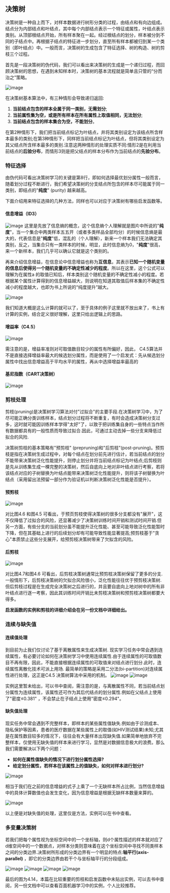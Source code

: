 ## 决策树
决策树是一种自上而下，对样本数据进行树形分类的过程，由结点和有向边组成。结点分为内部结点和叶结点，其中每个内部结点表示一个特征或属性，叶结点表示类别。从顶部根结点开始，所有样本聚在一起。经过根结点的划分，样本被分到不同的子结点中。再根据子结点的特征进一步划分，直至所有样本都被归到某一个类别（即叶结点）中。一般而言，决策树的生成包含了特征选择、树的构造、树的剪枝三个过程。

首先是一段决策树的伪代码，我们可以看出来决策树的生成是一个递归过程，而回顾决策树的思想，在遇到未知样本时，决策树的基本流程就是简单且只管的“分而治之”策略。

![image](https://user-images.githubusercontent.com/88269254/170398654-ab1153ec-aaa0-4f33-93dd-66e8c2e551bf.png)

在决策树基本算法中，有三种情形会导致递归返回: 

1. **当前结点包含的样本全属于同一类别，无需划分**; 
2. **当前属性集为空，或是所有样本在所有属性上取值相同，无法划分**; 
3. **当前结点包含的样本集合为空，不能划分**。

在第2种情形下，我们把当前结点标记为叶结点，井将其类别设定为该结点所含样本最多的类别;在第3种情形下，同样把当前结点标记为叶结点，但将其类别设定为其父结点所含样本最多的类别.注意这两种情形的处理实质不同:情形2是在利用当前结点的**后验分布**，而情形3则是把父结点的样本分布作为当前结点的**先验分布**。

### 特征选择
由伪代码可看出决策树学习的关键是第8行，即如何选择最优划分属性一般而言，随着划分过程不断进行，我们希望决策树的分支结点所包含的样本尽可能属于同一类别，即结点的"**纯度**" (purity) 越来越高。

下面介绍用来特征选择的几种方法，同样也可以对应于决策树有哪些启发函数等。

#### 信息增益（ID3）
![image](https://user-images.githubusercontent.com/88269254/170403271-ae26930f-722d-4676-9cf1-290560653237.png)
这里是先放了信息熵的概念，这个信息熵个人理解就是图片中所说的"**纯度**"，当一个集合中两类样本五五开（或者多类样品全部均分）的时候信息熵是最大的，代表信息是"**纯度**"低，混乱的（个人理解），新来一个样本我们无法确定其类别，反之，当集合只有一类样本的时候，明显，此时信息熵为0，"**纯度**"很高，来一个新样本，我们几乎可以确认它就是这个类别的。

再来介绍信息增益，在信息论中信息增益也称为**互信息**，其表示**已知一个随机变量的信息后使得另一个随机变量的不确定性减少的程度**。所以在这里，这个公式可以理解为在属性a 的取值已知后，样本类别这个随机变量的不确定性减小的程度。若根据某个属性计算得到的信息增益越大，则说明在知道其取值后样本集的不确定性减小的程度越大，也即为书上所说的“纯度提升”越大。

![image](https://user-images.githubusercontent.com/88269254/170404000-4531680b-b816-44ef-b849-2129ce3abc23.png)

我们知道大概是这么计算的就可以了，至于具体的例子这里就不放出来了，书上有计算的实例，结合定义很好理解，这里只给出逻辑上的思路。

#### 增益率（C4.5）
![image](https://user-images.githubusercontent.com/88269254/170405684-4cbf1b8f-0c82-4c2b-9965-86afe7c4d6e5.png)

需注意的是，增益率准则对可取值数目较少的属性有所偏好，因此， C4.5算法并不是直接选择增益率最大的候选划分属性，而是使用了一个启发式：先从候选划分属性中找出信息增益高于平均水平的属性，再从中选择增益率最高的

#### 基尼指数（CART决策树）
![image](https://user-images.githubusercontent.com/88269254/170405903-57c616a4-1531-4331-b1b0-9aac0fbeffbe.png)

### 剪枝处理
剪枝(pruning)是决策树学习算法对付"过拟合"的主要手段.在决策树学习中，为了尽可能正确分类训练样本，结点划分过程将不断重复，有时会造成决策树分支过多，这时就可能因训练样本学得"太好"了，以致于把训练集自身的一些特点当作所有数据都具有的一般性质而导致过拟合.因此，可通过主动去掉一些分支来降低过拟合的风险.

决策树剪枝的基本策略有"预剪枝" (prepruning)和"后剪枝"(post-pruning)。预剪枝是指在决策树生成过程中，对每个结点在划分前先进行估计，若当前结点的划分不能带来决策树泛化性能提升，则停止划分并将当前结点标记为叶结点;后剪枝则是先从训练集生成一棵完整的决策树，然后自底向上地对非叶结点进行考察，若将该结点对应的子树替换为叶结点能带来决策树泛化性能提升，则将该子树替换为叶结点（采用留出法预留一部分作为验证机以判断决策树泛化性能是否提升）。

#### 预剪枝
![image](https://user-images.githubusercontent.com/88269254/170406875-2e3bb471-1b43-48e4-b13a-cdeff2d6c18b.png)

对比图4.6 和图4.5 可看出，于预页剪枝使得决策树的很多分支都没有"展开"，这不仅降低了过拟合的风险，还显著减少了决策树训练时间开销和测试时间开销.但另一方面，有些分支的当前划分虽不能提升泛化性能、甚至可能导致泛化性能暂时下降，但在其基础上进行的后续划分却有可能导致性能显著提高;预剪枝基于"贪心"本质禁止这些分支展开，给预剪枝决策树带来了欠拟含的风险。

#### 后剪枝
![image](https://user-images.githubusercontent.com/88269254/170407098-63dc232c-a003-475a-9187-72a1538a50d3.png)

对比图4.7和图4.6 可看出，后剪枝决策树通常比预剪枝决策树保留了更多的分支. 一般情形下，后剪枝决策树的欠拟合风险很小，泛化性能往往优于预剪枝决策树.但后剪枝过程是在生成完全决策树之后进行的，并且要自底向上地对树中的所有非叶结点进行逐一考察，因此其训练时间开销比未剪枝决策树和预剪枝决策树都要大得多。

**启发函数的实例和剪枝的详细介绍会在另一份文档中详细给出。**

### 连续与缺失值
#### 连续值处理
到目前为止我们仅讨论了基于离散属性来生成决策树. 现实学习任务中常会遇到连续属性，有必要讨论如何在决策树学习中使用连续属性.由于连续属性的可取值数目不再有限，因此，不能直接根据连续属性的可取值来对结点进行划分.此时，连续属性离散化技术可派上用场. 最简单的策略是采用二分法(bi-partition)对连续属性进行处理，这正是C4.5 决策树算法中采用的机制。
![image](https://user-images.githubusercontent.com/88269254/170408819-5def5e7f-13d2-450c-afac-a158b9f37b8b.png)
![image](https://user-images.githubusercontent.com/88269254/170408872-c20bd45d-cf7d-4742-93a1-3b9d9d8221c6.png)

实例这里暂未给出，可以书中查阅，需注意的是，与离散属性不同，若当前结点划分属性为连续属性，该属性还可作为其后代结点的划分属性.例如在父结点上使用了"密度≤0.381" ，不会禁止在子结点上使用"密度≤0.294"。
#### 缺失值处理
现实任务中常会遇到不完整样本，即样本的某些属性值缺失.例如由于诊测成本、隐私保护等因素，患者的医疗数据在某些属性上的取值(如HIV测试结果)未知;尤其是在属性数目较多的情况下，往往会有大量样本出现缺失值.如果简单地放弃不完整样本，仅使用无缺失值的样本来进行学习，显然是对数据信息极大的浪费。那么我们需要解决以下两个问题：

- **如何在属性值缺失的情况下进行划分属性选择?**
- **给定划分属性，若样本在该属性上的值缺失，如何对样本进行划分?**

![image](https://user-images.githubusercontent.com/88269254/170409589-1c7f0af6-e809-4b12-a9d9-b01b73b8f52f.png)

相当于我们在之前的信息增益的式子上乘了一个无缺样本所占比例，当然信息增益中的具体计算数值也会发生变化，因为信息增益是根据无缺样本数量来算的。

![image](https://user-images.githubusercontent.com/88269254/170410088-7ea45e13-4a28-4935-b1dd-586e86cf2ad3.png)

以上便是对缺失值的处理，这里仅是方法，实例可以在书中查看。

### 多变量决策树
若我们把每个属性视为坐标空间中的一个坐标轴，则d个属性描述的样本就对应了d维空间中的一个数据点，对样本分类则意味着在这个坐标空间中寻找不同类样本之间的分类边界.决策树所形成的分类边界有一个明显的特点:**轴平行(axis-parallel)** ，即它的分类边界由若干个与坐标轴平行的分段组成。

![image](https://user-images.githubusercontent.com/88269254/170410605-1baa4847-5c1c-41fb-8751-e5c80d8fb07e.png)
![image](https://user-images.githubusercontent.com/88269254/170410642-1cd031d8-3b9d-46e3-8063-88a6f1c85045.png)
![image](https://user-images.githubusercontent.com/88269254/170411079-0c24a237-a79f-443d-b0a5-98404e146a75.png)
![image](https://user-images.githubusercontent.com/88269254/170411108-1ce7b105-6369-45b3-a024-ffd0bc60b48e.png)

最后的图为4.14，本篇在比较重要的剪枝和启发函数中未贴出实例，可以去书中查阅，另一份文档中可以查看百面机器学习中的实例，个人比较推荐。

